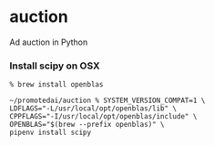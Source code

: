 # auction
Ad auction in Python


### Install scipy on OSX

```
% brew install openblas

~/promotedai/auction % SYSTEM_VERSION_COMPAT=1 \
LDFLAGS="-L/usr/local/opt/openblas/lib" \
CPPFLAGS="-I/usr/local/opt/openblas/include" \
OPENBLAS="$(brew --prefix openblas)" \
pipenv install scipy
```